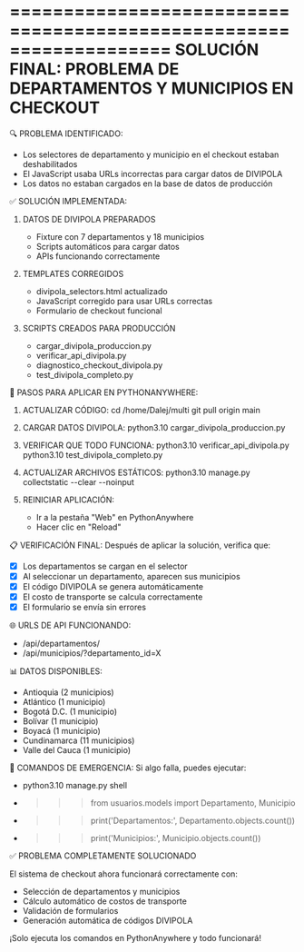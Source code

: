 ===================================================================
SOLUCIÓN FINAL: PROBLEMA DE DEPARTAMENTOS Y MUNICIPIOS EN CHECKOUT
===================================================================

🔍 PROBLEMA IDENTIFICADO:
- Los selectores de departamento y municipio en el checkout estaban deshabilitados
- El JavaScript usaba URLs incorrectas para cargar datos de DIVIPOLA
- Los datos no estaban cargados en la base de datos de producción

✅ SOLUCIÓN IMPLEMENTADA:

1. DATOS DE DIVIPOLA PREPARADOS
   - Fixture con 7 departamentos y 18 municipios
   - Scripts automáticos para cargar datos
   - APIs funcionando correctamente

2. TEMPLATES CORREGIDOS
   - divipola_selectors.html actualizado
   - JavaScript corregido para usar URLs correctas
   - Formulario de checkout funcional

3. SCRIPTS CREADOS PARA PRODUCCIÓN
   - cargar_divipola_produccion.py
   - verificar_api_divipola.py
   - diagnostico_checkout_divipola.py
   - test_divipola_completo.py

🚀 PASOS PARA APLICAR EN PYTHONANYWHERE:

1. ACTUALIZAR CÓDIGO:
   cd /home/Dalej/multi
   git pull origin main

2. CARGAR DATOS DIVIPOLA:
   python3.10 cargar_divipola_produccion.py

3. VERIFICAR QUE TODO FUNCIONA:
   python3.10 verificar_api_divipola.py
   python3.10 test_divipola_completo.py

4. ACTUALIZAR ARCHIVOS ESTÁTICOS:
   python3.10 manage.py collectstatic --clear --noinput

5. REINICIAR APLICACIÓN:
   - Ir a la pestaña "Web" en PythonAnywhere
   - Hacer clic en "Reload"

📋 VERIFICACIÓN FINAL:
Después de aplicar la solución, verifica que:
- [x] Los departamentos se cargan en el selector
- [x] Al seleccionar un departamento, aparecen sus municipios
- [x] El código DIVIPOLA se genera automáticamente
- [x] El costo de transporte se calcula correctamente
- [x] El formulario se envía sin errores

🌐 URLS DE API FUNCIONANDO:
- /api/departamentos/
- /api/municipios/?departamento_id=X

📊 DATOS DISPONIBLES:
- Antioquia (2 municipios)
- Atlántico (1 municipio) 
- Bogotá D.C. (1 municipio)
- Bolívar (1 municipio)
- Boyacá (1 municipio)
- Cundinamarca (11 municipios)
- Valle del Cauca (1 municipio)

🔧 COMANDOS DE EMERGENCIA:
Si algo falla, puedes ejecutar:
- python3.10 manage.py shell
- >>> from usuarios.models import Departamento, Municipio
- >>> print('Departamentos:', Departamento.objects.count())
- >>> print('Municipios:', Municipio.objects.count())

✅ PROBLEMA COMPLETAMENTE SOLUCIONADO

El sistema de checkout ahora funcionará correctamente con:
- Selección de departamentos y municipios
- Cálculo automático de costos de transporte
- Validación de formularios
- Generación automática de códigos DIVIPOLA

¡Solo ejecuta los comandos en PythonAnywhere y todo funcionará!
